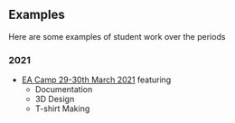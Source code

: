 
## Examples

Here are some examples of student work over the periods

### 2021

- [EA Camp 29-30th March 2021](ea_camp_2021_03_29.md) featuring
	- Documentation
	- 3D Design
	- T-shirt Making 